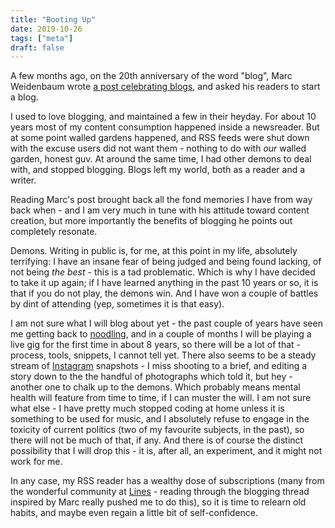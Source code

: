 ```yaml
---
title: "Booting Up"
date: 2019-10-26
tags: ["meta"]
draft: false
---
```


A few months ago, on the 20th anniversary of the word "blog",
Marc Weidenbaum wrote [a post celebrating blogs][disquiet-blogs],
and asked his readers to start a blog.

[disquiet-blogs]: https://disquiet.com/2019/06/16/word-blog-20th-anniversary-1999/

<!--more-->

I used to love blogging, and maintained a few in their heyday. For about 10
years most of my content consumption happened inside a newsreader. But at some
point walled gardens happened, and RSS feeds were shut down with the excuse
users did not want them - nothing to do with _our_ walled garden, honest guv.
At around the same time, I had other demons to deal with, and stopped blogging.
Blogs left my world, both as a reader and a writer.

Reading Marc's post brought back all the fond memories I have from way back
when - and I am very much in tune with his attitude toward content creation,
but more importantly the benefits of blogging he points out completely
resonate.

Demons. Writing in public is, for me, at this point in my life, absolutely terrifying:
I have an insane fear of being judged and being found lacking, of not being
_the best_ - this is a tad problematic. Which is why I have decided to take it
up again; if I have learned anything in the past 10 years or so, it is that if
you do not play, the demons win. And I have won a couple of battles by dint of
attending (yep, sometimes it is that easy).

I am not sure what I will blog about yet - the past couple of years have seen
me getting back to [noodling][noodling], and in a couple of months I will be
playing a live gig for the first time in about 8 years, so there will be
a lot of that - process, tools, snippets, I cannot tell yet. There also seems
to be a steady stream of [Instagram][insta] snapshots - I miss shooting
to a brief, and editing a story down to the the handful of photographs
which told it, but hey - another one to chalk up to the demons. Which probably
means mental health will feature from time to time, if I can muster the will.
I am not sure what else - I have pretty much stopped coding at home unless it
is something to be used for music, and I absolutely refuse to engage in the
toxicity of current politics (two of my favourite subjects, in the past),
so there will not be much of that, if any.
And there is of course the distinct possibility that I will drop this - it is,
after all, an experiment, and it might not work for me.

[noodling]: https://soundcloud.com/everythingdies/tracks
[insta]: https://instagram.com/pfig

In any case, my RSS reader has a wealthy dose of subscriptions (many from the
wonderful community at [Lines][llllllll] - reading through the blogging thread
inspired by Marc really pushed me to do this), so it is time to relearn
old habits, and maybe even regain a little bit of self-confidence.

[llllllll]: https://llllllll.co
